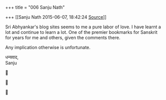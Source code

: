 +++
title = "006 Sanju Nath"

+++
[[Sanju Nath	2015-06-07, 18:42:24 [Source](https://groups.google.com/g/samskrita/c/utvMSYD067Y)]]



Sri Abhyankar's blog sites seems to me a pure labor of love. I have learnt a lot and continue to learn a lot.  One of the premier bookmarks for Sanskrit for years for me and others, given the comments there.

  

Any implication otherwise is unfortunate.

  
धन्यवाद,  
Sanju







